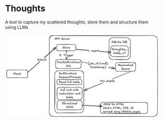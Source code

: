 # Thoughts
A tool to capture my scattered thoughts, store them and structure them using LLMs

![](assets/design.png)